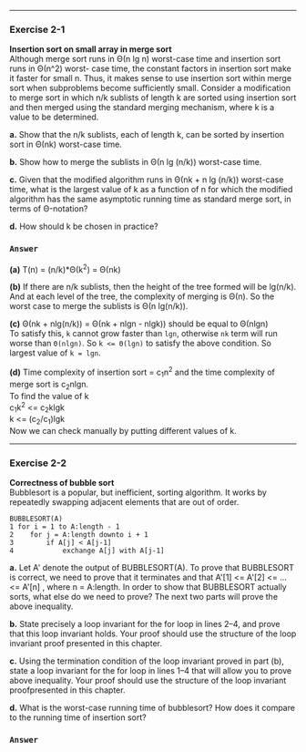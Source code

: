 ***
### Exercise 2-1
**Insertion sort on small array in merge sort**  
Although merge sort runs in Θ(n lg n) worst-case time and insertion sort runs in Θ(n^2) worst- case time, the constant factors in insertion 
sort make it faster for small n. Thus, it makes sense to use insertion sort within merge sort when subproblems become sufficiently small.
Consider a modification to merge sort in which n/k sublists of length k are sorted using insertion sort and then merged using the standard 
merging mechanism, where k is a value to be determined.

**a.** Show that the n/k sublists, each of length k, can be sorted by insertion sort in Θ(nk) worst-case time.

**b.** Show how to merge the sublists in Θ(n lg (n/k)) worst-case time.

**c.** Given that the modified algorithm runs in Θ(nk + n lg (n/k)) worst-case time, what is the largest value of k as a function of n for 
which the modified algorithm has the same asymptotic running time as standard merge sort, in terms of Θ-notation?

**d.** How should k be chosen in practice?
### `Answer`
**(a)** T(n) = (n/k)\*Θ(k<sup>2</sup>) = Θ(nk)  

**(b)** If there are n/k sublists, then the height of the tree formed will be lg(n/k). And at each level of the tree, the complexity of
merging is Θ(n). So the worst case to merge the sublists is Θ(n lg(n/k)).  

**(c)** Θ(nk + nlg(n/k)) = Θ(nk + nlgn - nlgk)) should be equal to Θ(nlgn)  
To satisfy this, `k` cannot grow faster than `lgn`, otherwise `nk` term will run worse than `Θ(nlgn)`. So `k <= Θ(lgn)` to satisfy the above condition.
So largest value of `k = lgn`.  

**(d)** Time complexity of insertion sort = c<sub>1</sub>n<sup>2</sup> and the time complexity of merge sort is c<sub>2</sub>nlgn.  
To find the value of k  
c<sub>1</sub>k<sup>2</sup> <= c<sub>2</sub>klgk  
k <= (c<sub>2</sub>/c<sub>1</sub>)lgk  
Now we can check manually by putting different values of k.

***
### Exercise 2-2
**Correctness of bubble sort**  
Bubblesort is a popular, but inefficient, sorting algorithm. It works by repeatedly swapping adjacent elements that are out of order.
```
BUBBLESORT(A)
1 for i = 1 to A:length - 1
2    for j = A:length downto i + 1
3        if A[j] < A[j-1]
4            exchange A[j] with A[j-1]
```
**a.** Let A' denote the output of BUBBLESORT(A). To prove that BUBBLESORT is correct, we need to prove that it terminates and that
A'[1] <= A'[2] <= ... <= A'[n] , 
where n = A:length. In order to show that BUBBLESORT actually sorts, what else do we need to prove?
The next two parts will prove the above inequality.  

**b.** State precisely a loop invariant for the for loop in lines 2–4, and prove that this loop invariant holds. Your proof should use 
the structure of the loop invariant proof presented in this chapter.  

**c.** Using the termination condition of the loop invariant proved in part (b), state a loop invariant for the for loop in lines 1–4 
that will allow you to prove above inequality. Your proof should use the structure of the loop invariant proofpresented in this chapter.  

**d.** What is the worst-case running time of bubblesort? How does it compare to the running time of insertion sort?
### `Answer`

